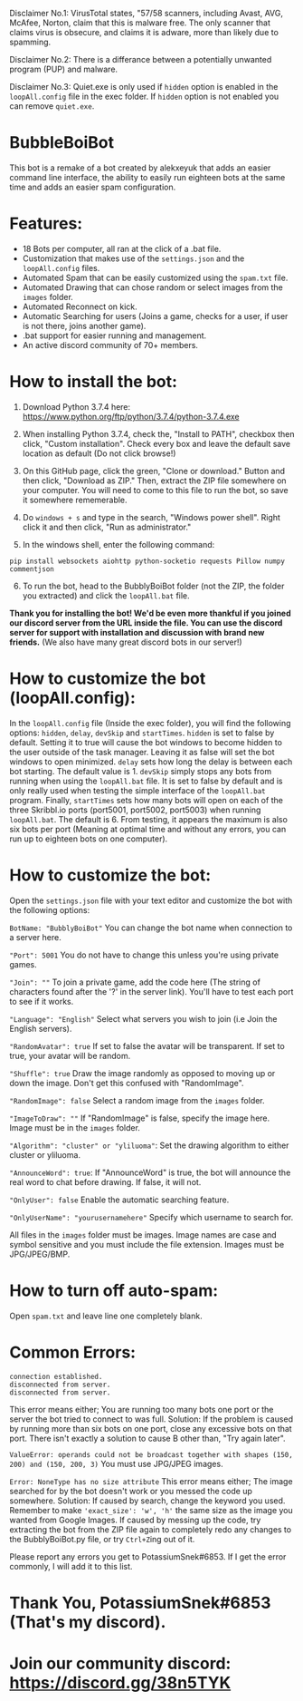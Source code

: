 Disclaimer No.1: VirusTotal states, "57/58 scanners, including Avast, AVG, McAfee, Norton, claim that this is malware free. The only scanner that claims virus is obsecure, and claims it is adware, more than likely due to spamming.


Disclaimer No.2: There is a differance between a potentially unwanted program (PUP) and malware.


Disclaimer No.3: Quiet.exe is only used if `hidden` option is enabled in the `loopAll.config` file in the exec folder. If `hidden` option is not enabled you can remove `quiet.exe`.


# BubbleBoiBot
This bot is a remake of a bot created by alekxeyuk that adds an easier command line interface, the ability to easily run eighteen bots at the same time and adds an easier spam configuration.


# Features:
- 18 Bots per computer, all ran at the click of a .bat file.
- Customization that makes use of the `settings.json` and the `loopAll.config` files.
- Automated Spam that can be easily customized using the `spam.txt` file.
- Automated Drawing that can chose random or select images from the `images` folder.
- Automated Reconnect on kick.
- Automatic Searching for users (Joins a game, checks for a user, if user is not there, joins another game).
- .bat support for easier running and management.
- An active discord community of 70+ members.


# How to install the bot:
1. Download Python 3.7.4 here: https://www.python.org/ftp/python/3.7.4/python-3.7.4.exe

2. When installing Python 3.7.4, check the, "Install to PATH", checkbox then click, "Custom installation". Check every box and leave the default save location as default (Do not click browse!)

3. On this GitHub page, click the green, "Clone or download." Button and then click, "Download as ZIP." Then, extract the ZIP file somewhere on your computer. You will need to come to this file to run the bot, so save it somewhere rememerable.

4. Do `windows + s` and type in the search, "Windows power shell". Right click it and then click, "Run as administrator."

5. In the windows shell, enter the following command:
```
pip install websockets aiohttp python-socketio requests Pillow numpy commentjson
```
6. To run the bot, head to the BubblyBoiBot folder (not the ZIP, the folder you extracted) and click the `loopAll.bat` file.


**Thank you for installing the bot! We'd be even more thankful if you joined our discord server from the URL inside the file. You can use the discord server for support with installation and discussion with brand new friends.**
(We also have many great discord bots in our server!)


# How to customize the bot (loopAll.config):
In the `loopAll.config` file (Inside the exec folder), you will find the following options: `hidden`, `delay`, `devSkip` and `startTimes`. `hidden` is set to false by default. Setting it to true will cause the bot windows to become hidden to the user outside of the task manager. Leaving it as false will set the bot windows to open minimized. `delay` sets how long the delay is between each bot starting. The default value is 1. `devSkip` simply stops any bots from running when using the `loopAll.bat` file. It is set to false by default and is only really used when testing the simple interface of the `loopAll.bat` program. Finally, `startTimes` sets how many bots will open on each of the three Skribbl.io ports (port5001, port5002, port5003) when running `loopAll.bat`. The default is 6. From testing, it appears the maximum is also six bots per port (Meaning at optimal time and without any errors, you can run up to eighteen bots on one computer).

# How to customize the bot:
Open the `settings.json` file with your text editor and customize the bot with the following options:

`BotName: "BubblyBoiBot"` You can change the bot name when connection to a server here.

`"Port": 5001` You do not have to change this unless you're using private games.

`"Join": ""` To join a private game, add the code here (The string of characters found after the '?' in the server link). You'll have to test each port to see if it works.

`"Language": "English"` Select what servers you wish to join (i.e Join the English servers).

`"RandomAvatar": true` If set to false the avatar will be transparent. If set to true, your avatar will be random.

`"Shuffle": true` Draw the image randomly as opposed to moving up or down the image. Don't get this confused with "RandomImage".

`"RandomImage": false` Select a random image from the `images` folder.

`"ImageToDraw": ""` If "RandomImage" is false, specify the image here. Image must be in the `images` folder.

`"Algorithm": "cluster" or "yliluoma"`: Set the drawing algorithm to either cluster or yliluoma.

`"AnnounceWord": true`: If "AnnounceWord" is true, the bot will announce the real word to chat before drawing. If false, it will not.

`"OnlyUser": false` Enable the automatic searching feature.

`"OnlyUserName": "yourusernamehere"` Specify which username to search for.


All files in the `images` folder must be images.
Image names are case and symbol sensitive and you must include the file extension.
Images must be JPG/JPEG/BMP.


# How to turn off auto-spam:
Open `spam.txt` and leave line one completely blank.


# Common Errors:
```
connection established.
disconnected from server.
disconnected from server.
```
This error means either; You are running too many bots one port or the server the bot tried to connect to was full. Solution: If the problem is caused by running more than six bots on one port, close any excessive bots on that port. There isn't exactly a solution to cause B other than, "Try again later".

`ValueError: operands could not be broadcast together with shapes (150, 200) and (150, 200, 3)` You must use JPG/JPEG images.

`Error: NoneType has no size attribute` This error means either; The image searched for by the bot doesn't work or you messed the code up somewhere. Solution: If caused by search, change the keyword you used. Remember to make `'exact_size': 'w', 'h'` the same size as the image you wanted from Google Images. If caused by messing up the code, try extracting the bot from the ZIP file again to completely redo any changes to the BubblyBoiBot.py file, or try `Ctrl+Z`ing out of it.

Please report any errors you get to PotassiumSnek#6853. If I get the error commonly, I will add it to this list.
# Thank You, PotassiumSnek#6853 (That's my discord).
# Join our community discord: https://discord.gg/38n5TYK

